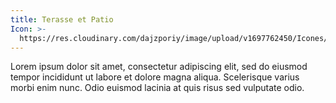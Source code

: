 ```yaml
---
title: Terasse et Patio
Icon: >-
  https://res.cloudinary.com/dajzporiy/image/upload/v1697762450/Icones/deck-chair_vmq8ip.svg
---
```


Lorem ipsum dolor sit amet, consectetur adipiscing elit, sed do eiusmod tempor incididunt ut labore et dolore magna aliqua. Scelerisque varius morbi enim nunc. Odio euismod lacinia at quis risus sed vulputate odio.
